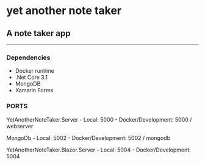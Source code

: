 # yet another note taker

## A note taker app
----


### Dependencies
- Docker runtime
- .Net Core 3.1
- MongoDB
- Xamarin Forms


### PORTS
YetAnotherNoteTaker.Server
    - Local: 5000
    - Docker/Development: 5000 / webserver

MongoDb
    - Local: 5002
    - Docker/Development: 5002 / mongodb

YetAnotherNoteTaker.Blazor.Server
    - Local: 5004
    - Docker/Development: 5004